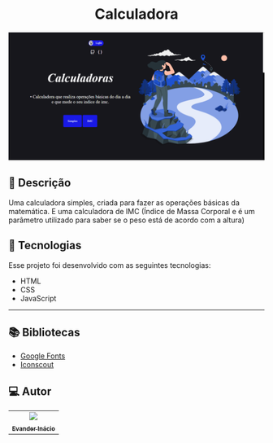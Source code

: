 <h1 align="center">
  Calculadora
</h1>
  
![Resultado final do projeto](https://raw.githubusercontent.com/EvanderInacio/calculadora/main/assets/images/calculator.png)

## 📝 Descrição 

Uma calculadora simples, criada para fazer as operações básicas da matemática.
E uma calculadora de IMC (Índice de Massa Corporal e é um parâmetro utilizado
para saber se o peso está de acordo com a altura) 

## 🚀 Tecnologias

Esse projeto foi desenvolvido com as seguintes tecnologias:

- HTML
- CSS
- JavaScript

-----

## 📚 Bibliotecas

- [Google Fonts](https://fonts.google.com/)
- [Iconscout](https://iconscout.com/unicons/explore/line)

## 💻 Autor<br>
<table>
  <tr>
    <td align="center">
      <a href="https://github.com/EvanderInacio">
        <img src="https://avatars.githubusercontent.com/u/72362299?s=96&v=4" width="100px;" /><br>
        <sub>
          <b>Evander Inácio</b>
        </sub>
      </a>
    </td>
  </tr>
</table>
